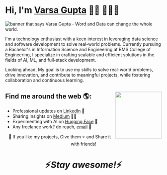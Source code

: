 # Hi, I'm [Varsa Gupta](https://www.linkedin.com/in/varsa-gupta-027104265/) 👋🏾 👩🏾‍💻

<img src="https://drive.google.com/uc?export=view&id=1ycUTek46yM0BTtIvrzUCl1NobD2W4net" alt="banner that says Varsa Gupta - Word and Data can change the whole world.">

I'm a technology enthusiast with a keen interest in leveraging data science and software development to solve real-world problems. Currently pursuing a Bachelor's in Information Science and Engineering at BMS College of Engineering, I specialize in crafting scalable and efficient solutions in the fields of AI, ML, and full-stack development.

Looking ahead, My goal is to use my skills to solve real-world problems, drive innovation, and contribute to meaningful projects, while fostering collaboration and continuous learning.

## Find me around the web 🌎: <a href="https://github.com/sponsors/M0nica"><img align="right" width="150" height="150" src="https://github.com/M0nica/M0nica/blob/main/octomonica/m0nica-octocat-rotating.gif?raw=true"></a>

- Professional updates on <a href="https://www.linkedin.com/in/varsa-gupta-027104265/"> LinkedIn</a> 💼
- Sharing insights on <a href="https://varsagupta.medium.com/"> Medium</a> ✍🏾
- Experimenting with AI on <a href="https://huggingface.co/VarsaGupta"> Hugging Face</a> 🤖
- Any freelance work? do reach, [email](varsagupta07@gmail.com) 📧


<p align="center">💙 If you like my projects, Give them ⭐ and Share it with friends!</p>
</p>
<h1 align='center'>⚡️<i>Stay awesome!</i>⚡️</h1>
